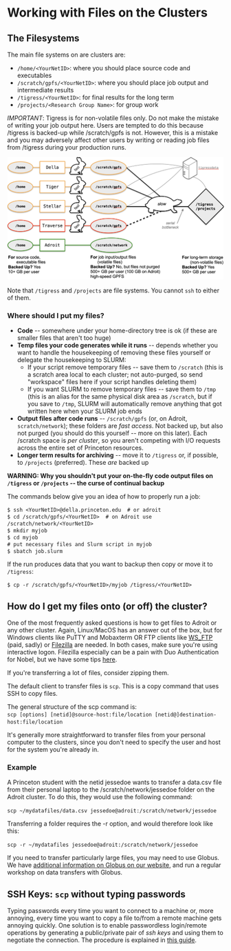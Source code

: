 # Working with Files on the Clusters

## The Filesystems

The main file systems on are clusters are:

+ `/home/<YourNetID>`: where you should place source code and executables
+ `/scratch/gpfs/<YourNetID>`: where you should place job output and intermediate results
+ `/tigress/<YourNetID>`: for final results for the long term
+ `/projects/<Research Group Name>`: for group work

*IMPORTANT*: Tigress is for non-volatile files only. Do not make the mistake of writing your job output here. Users are tempted to do this because /tigress is backed-up while /scratch/gpfs is not. However, this is a mistake and you may adversely affect other users by writing or reading job files from /tigress during your production runs.

![Princeton HPC Filesystem](images/hpc_princeton_file_system.png)

Note that `/tigress` and `/projects` are file systems. You cannot `ssh` to either of them.

### Where should I put my files?

* **Code** -- somewhere under your home-directory tree is ok (if these are smaller files that aren't too huge)
* **Temp files your code generates while it runs** -- depends whether you want to handle the housekeeping of removing these files yourself or delegate the housekeeping to SLURM:
    + If your script remove temporary files -- save them to `/scratch` (this is a scratch area local to each cluster; not auto-purged, so send "workspace" files here if your script handles deleting them)
    + If you want SLURM to remove temporary files -- save them to `/tmp` (this is an alias for the same physical disk area as `/scratch`, but if you save to `/tmp`, SLURM will automatically remove anything that got written here when your SLURM job ends
* **Output files after code runs** -- `/scratch/gpfs` (or, on Adroit, `scratch/network`); these folders are *fast access*.  Not backed up, but also not purged (you should do this yourself -- more on this later). Each /scratch space is *per cluster*, so you aren't competing with I/O requests across the entire set of Princeton resources.
* **Longer term results for archiving** -- move it to `/tigress` or, if possible, to `/projects` (preferred).  These *are* backed up

**WARNING: Why you shouldn't put your on-the-fly code output files on `/tigress` or `/projects` -- the curse of continual backup**

The commands below give you an idea of how to properly run a job:

```
$ ssh <YourNetID>@della.princeton.edu  # or adroit
$ cd /scratch/gpfs/<YourNetID>  # on Adroit use /scratch/network/<YourNetID>
$ mkdir myjob
$ cd myjob
# put necessary files and Slurm script in myjob
$ sbatch job.slurm
```

If the run produces data that you want to backup then copy or move it to `/tigress`:
```
$ cp -r /scratch/gpfs/<YourNetID>/myjob /tigress/<YourNetID>
```

## How do I get my files onto (or off) the cluster?

One of the most frequently asked questions is how to get files to Adroit or any other cluster.
Again, Linux/MacOS has an answer out of the box, but for Windows clients like PuTTY and Mobaxterm
OR FTP clients like [WS_FTP](https://www.ipswitch.com/secure-information-and-file-transfer/wsftp-client) (paid, sadly) or [Filezilla](https://filezilla-project.org/) are needed. In both cases,
make sure you're using interactive logon. Filezilla especially can be a pain
with Duo Authentication for Nobel, but we have some tips [here](https://askrc.princeton.edu/question/343/how-do-i-get-filezilla-to-work-around-duo/).

If you're transferring a lot of files, consider
zipping them.

The default client to transfer files is `scp`. This is a copy command that uses
SSH to copy files.

The general structure of the scp command is:  
`scp [options] [netid]@source-host:file/location [netid@]destination-host:file/location`

It's generally more straightforward to transfer files from your personal computer to the clusters, since you don't need to specify the user and host for the system you're already in.

### Example

A Princeton student with the netid jessedoe wants to transfer a data.csv file from their personal laptop to the /scratch/network/jessedoe folder on the Adroit cluster. To do this, they would use the following command:

`scp ~/mydatafiles/data.csv jessedoe@adroit:/scratch/network/jessedoe`

Transferring a folder requires the -r option, and would therefore look like this:

`scp -r ~/mydatafiles jessedoe@adroit:/scratch/network/jessedoe`  

If you need to transfer particularly large files, you may need to use Globus. We have [additional information on Globus on our website](https://researchcomputing.princeton.edu/services/globus_description), and run a regular workshop on data transfers with Globus.

## SSH Keys: `scp` without typing passwords

Typing passwords every time you want to connect to a machine or, more annoying, every time you want to copy a file to/from a remote machine gets annoying quickly.  One solution is to enable passwordless login/remote operations by generating a public/private pair of *ssh keys* and using them to negotiate the connection.  The procedure is explained in [this guide](https://github.com/PrincetonUniversity/removing_tedium/tree/master/02_passwordless_logins).
